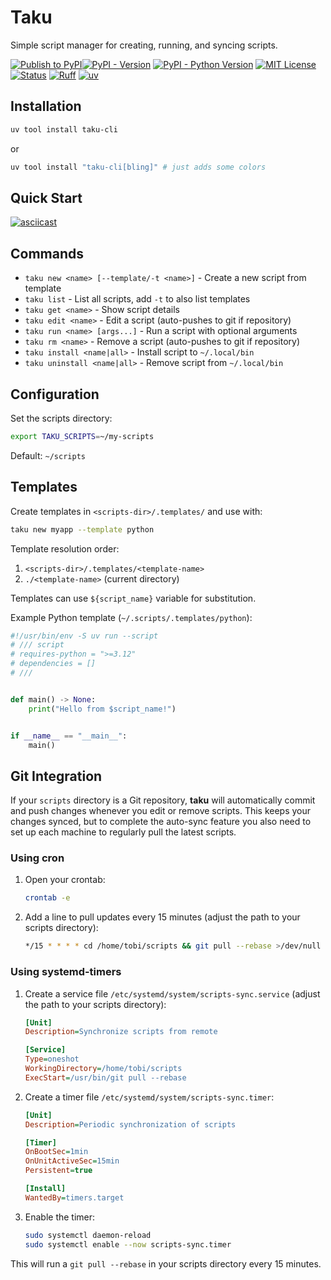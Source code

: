 # Taku

Simple script manager for creating, running, and syncing scripts.

[![Publish to PyPI](https://github.com/Tobi-De/taku/actions/workflows/publish.yml/badge.svg)](https://github.com/Tobi-De/taku/actions/workflows/publish.yml)[![PyPI - Version](https://img.shields.io/pypi/v/taku-cli.svg)](https://pypi.org/project/taku-cli)
[![PyPI - Python Version](https://img.shields.io/pypi/pyversions/taku-cli.svg)](https://pypi.org/project/taku-cli)
[![MIT License](https://img.shields.io/badge/license-MIT-blue.svg)](https://github.com/Tobi-De/taku-cli/blob/main/LICENSE.txt)
[![Status](https://img.shields.io/pypi/status/taku-cli.svg)](https://pypi.org/project/taku-cli)
[![Ruff](https://img.shields.io/endpoint?url=https://raw.githubusercontent.com/astral-sh/ruff/main/assets/badge/v2.json)](https://github.com/astral-sh/ruff)
[![uv](https://img.shields.io/endpoint?url=https://raw.githubusercontent.com/astral-sh/uv/main/assets/badge/v0.json)](https://github.com/astral-sh/uv)

## Installation

```bash
uv tool install taku-cli
```

or

```bash
uv tool install "taku-cli[bling]" # just adds some colors
```

## Quick Start

[![asciicast](https://asciinema.org/a/741635.svg)](https://asciinema.org/a/741635)

## Commands

- `taku new <name> [--template/-t <name>]` - Create a new script from template
- `taku list` - List all scripts, add `-t` to also list templates
- `taku get <name>` - Show script details
- `taku edit <name>` - Edit a script (auto-pushes to git if repository)
- `taku run <name> [args...]` - Run a script with optional arguments
- `taku rm <name>` - Remove a script (auto-pushes to git if repository)
- `taku install <name|all>` - Install script to `~/.local/bin`
- `taku uninstall <name|all>` - Remove script from `~/.local/bin`

## Configuration

Set the scripts directory:
```bash
export TAKU_SCRIPTS=~/my-scripts
```

Default: `~/scripts`

## Templates

Create templates in `<scripts-dir>/.templates/` and use with:
```bash
taku new myapp --template python
```

Template resolution order:
1. `<scripts-dir>/.templates/<template-name>`
2. `./<template-name>` (current directory)

Templates can use `${script_name}` variable for substitution.

Example Python template (`~/.scripts/.templates/python`):

```python
#!/usr/bin/env -S uv run --script
# /// script
# requires-python = ">=3.12"
# dependencies = []
# ///


def main() -> None:
    print("Hello from $script_name!")


if __name__ == "__main__":
    main()
```

## Git Integration

If your `scripts` directory is a Git repository, **taku** will automatically commit and push changes whenever you edit or remove scripts.
This keeps your changes synced, but to complete the auto-sync feature you also need to set up each machine to regularly pull the latest scripts.

### Using cron

1. Open your crontab:

   ```bash
   crontab -e
   ```

2. Add a line to pull updates every 15 minutes (adjust the path to your scripts directory):

   ```bash
   */15 * * * * cd /home/tobi/scripts && git pull --rebase >/dev/null 2>&1
   ```

### Using systemd-timers

1. Create a service file `/etc/systemd/system/scripts-sync.service` (adjust the path to your scripts directory):

   ```ini
   [Unit]
   Description=Synchronize scripts from remote

   [Service]
   Type=oneshot
   WorkingDirectory=/home/tobi/scripts
   ExecStart=/usr/bin/git pull --rebase
   ```

2. Create a timer file `/etc/systemd/system/scripts-sync.timer`:

   ```ini
   [Unit]
   Description=Periodic synchronization of scripts

   [Timer]
   OnBootSec=1min
   OnUnitActiveSec=15min
   Persistent=true

   [Install]
   WantedBy=timers.target
   ```

3. Enable the timer:

   ```bash
   sudo systemctl daemon-reload
   sudo systemctl enable --now scripts-sync.timer
   ```

This will run a `git pull --rebase` in your scripts directory every 15 minutes.




